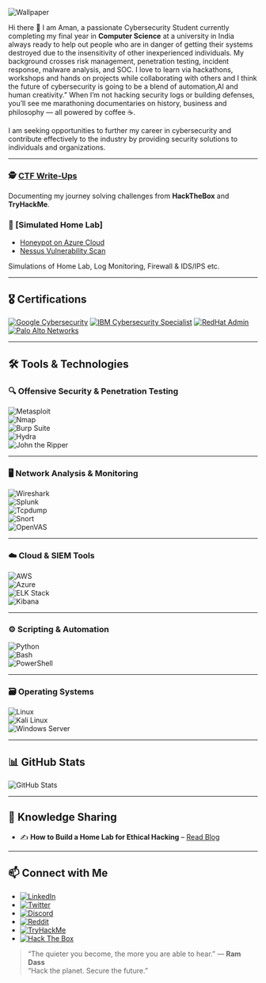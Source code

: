 
![Wallpaper](wallpaper.png)

Hi there 👋
I am Aman, a passionate Cybersecurity Student currently completing my final year in **Computer Science** at a university in India always ready to help out people who are in danger of getting their systems destroyed due to the insensitivity of other inexperienced individuals. My background crosses risk management, penetration testing, incident response, malware analysis, and SOC. I love to learn via hackathons, workshops and hands on projects while collaborating with others and I think the future of cybersecurity is going to be a blend of automation,AI and human creativity.” When I’m not hacking security logs or building defenses, you’ll see me marathoning documentaries on history, business and philosophy — all powered by coffee ☕.

I am seeking opportunities to further my career in cybersecurity and contribute effectively to the industry by providing security solutions to individuals and organizations.

---

### 🕵️ [CTF Write-Ups](https://https://github.com/CyberAmanX/Labs-Write-Ups)
Documenting my journey solving challenges from **HackTheBox** and **TryHackMe**.

### 🧪 [Simulated Home Lab]
- [Honeypot on Azure Cloud](https://https://github.com/CyberAmanX/T-pot-Honeypot-on-Azure-Cloud)
- [Nessus Vulnerability Scan](https://github.com/CyberAmanX/Nessus-Vulnerability-Scanner)

Simulations of Home Lab, Log Monitoring, Firewall & IDS/IPS etc.

---

## 🎖️ Certifications
[![Google Cybersecurity](https://img.shields.io/badge/Google%20Cybersecurity-4285F4?style=for-the-badge&logo=google&logoColor=white)](https://www.coursera.org/account/accomplishments/specialization/TKA87KW647CS)
[![IBM Cybersecurity Specialist](https://img.shields.io/badge/IBM%20Cybersecurity-054ADA?style=for-the-badge&logo=ibm&logoColor=white)](https://www.coursera.org/account/accomplishments/specialization/TST8DKX96ZEC)
[![RedHat Admin](https://img.shields.io/badge/RedHat%20Linux-EE0000?style=for-the-badge&logo=redhat&logoColor=white)](https://www.redhat.com/en/services/training-and-certification)
[![Palo Alto Networks](https://img.shields.io/badge/Palo%20Alto%20Networks-0070FF?style=for-the-badge&logo=paloaltonetworks&logoColor=white)](https://www.coursera.org/account/accomplishments/specialization/NPPMC48KEAGD)

---

## 🛠️ Tools & Technologies  

### 🔍 **Offensive Security & Penetration Testing**  
![Metasploit](https://img.shields.io/badge/Metasploit-3F5DFF?style=for-the-badge&logo=metasploit&logoColor=white)  
![Nmap](https://img.shields.io/badge/Nmap-004682?style=for-the-badge&logo=nmap&logoColor=white)  
![Burp Suite](https://img.shields.io/badge/Burp%20Suite-FF6F00?style=for-the-badge&logo=burpsuite&logoColor=white)  
![Hydra](https://img.shields.io/badge/Hydra-228B22?style=for-the-badge)  
![John the Ripper](https://img.shields.io/badge/John%20the%20Ripper-8B0000?style=for-the-badge)  

---

### 🖥️ **Network Analysis & Monitoring**  
![Wireshark](https://img.shields.io/badge/Wireshark-1679A7?style=for-the-badge&logo=wireshark&logoColor=white)  
![Splunk](https://img.shields.io/badge/Splunk-000000?style=for-the-badge&logo=splunk&logoColor=white)  
![Tcpdump](https://img.shields.io/badge/Tcpdump-FF4500?style=for-the-badge)  
![Snort](https://img.shields.io/badge/Snort-FF3366?style=for-the-badge)  
![OpenVAS](https://img.shields.io/badge/OpenVAS-4CAF50?style=for-the-badge)  

---

### ☁️ **Cloud & SIEM Tools**  
![AWS](https://img.shields.io/badge/AWS-FF9900?style=for-the-badge&logo=amazonaws&logoColor=white)  
![Azure](https://img.shields.io/badge/Microsoft%20Azure-0078D4?style=for-the-badge&logo=microsoftazure&logoColor=white)  
![ELK Stack](https://img.shields.io/badge/ELK%20Stack-005571?style=for-the-badge&logo=elasticstack&logoColor=white)  
![Kibana](https://img.shields.io/badge/Kibana-005571?style=for-the-badge&logo=kibana&logoColor=white)  

---

### ⚙️ **Scripting & Automation**  
![Python](https://img.shields.io/badge/Python-3776AB?style=for-the-badge&logo=python&logoColor=white)  
![Bash](https://img.shields.io/badge/Bash-4EAA25?style=for-the-badge&logo=gnubash&logoColor=white)  
![PowerShell](https://img.shields.io/badge/PowerShell-5391FE?style=for-the-badge&logo=powershell&logoColor=white)  

---

### 🗃️ **Operating Systems**  
![Linux](https://img.shields.io/badge/Linux-000000?style=for-the-badge&logo=linux&logoColor=white)  
![Kali Linux](https://img.shields.io/badge/Kali%20Linux-557C94?style=for-the-badge&logo=kalilinux&logoColor=white)  
![Windows Server](https://img.shields.io/badge/Windows%20Server-0078D6?style=for-the-badge&logo=windows&logoColor=white)  

---

## 📊 GitHub Stats

![GitHub Stats](https://github-readme-stats.vercel.app/api?username=CyberAmanX&show_icons=true&theme=radical)

---

## 🧠 Knowledge Sharing  
- ✍️ **How to Build a Home Lab for Ethical Hacking** – [Read Blog](https://medium.com/@amanthakur9889)  

---

## 📫 Connect with Me

- [![LinkedIn](https://img.shields.io/badge/LinkedIn-0A66C2?style=flat&logo=linkedin&logoColor=white)](https://linkedin.com/in/amanparihar-cybersecurity)
- [![Twitter](https://img.shields.io/badge/Twitter-1DA1F2?style=flat&logo=twitter&logoColor=white)](https://twitter.com/yourhandle)
- [![Discord](https://img.shields.io/badge/Discord-5865F2?style=flat&logo=discord&logoColor=white)](https://discord.com/users/your-discord-id)
- [![Reddit](https://img.shields.io/badge/Reddit-FF4500?style=flat&logo=reddit&logoColor=white)](https://www.reddit.com/user/your-reddit-username)
- [![TryHackMe](https://img.shields.io/badge/TryHackMe-212C42?style=flat&logo=tryhackme&logoColor=white)](https://tryhackme.com/p/your-tryhackme-username)
- [![Hack The Box](https://img.shields.io/badge/Hack%20The%20Box-9FEF00?style=flat&logo=hackthebox&logoColor=black)](https://app.hackthebox.com/profile/your-htb-id)

  

> “The quieter you become, the more you are able to hear.” — **Ram Dass**  
> “Hack the planet. Secure the future.”  

